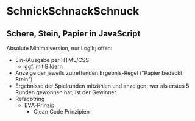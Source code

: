 # SchnickSchnackSchnuck
## Schere, Stein, Papier in JavaScript

Absolute Minimalversion, nur Logik; offen:

* Ein-/Ausgabe per HTML/CSS
    * ggf. mit Bildern
* Anzeige der jeweils zutreffenden Ergebnis-Regel ("Papier bedeckt Stein")
* Ergebnisse der Spielrunden mitzählen und anzeigen; wer als erstes 5 Runden gewonnen hat, ist der Gewinner
* Refacotring
    * EVA-Prinzip
		* Clean Code Prinzipien
		